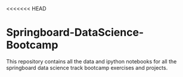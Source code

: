 <<<<<<< HEAD
# Springboard-DataScience-Bootcamp
This repository contains all the data and ipython notebooks for all the springboard data science track bootcamp exercises and projects.
